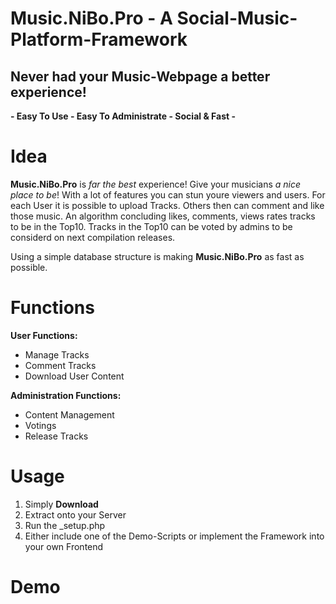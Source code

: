 # Music.NiBo.Pro - A Social-Music-Platform-Framework 

## Never had your Music-Webpage a better experience!
**- Easy To Use - Easy To Administrate - Social & Fast -**

# Idea
**Music.NiBo.Pro** is *far the best* experience! Give your musicians *a nice place to be*!
With a lot of features you can stun youre viewers and users.
For each User it is possible to upload Tracks. Others then can comment and like those music.
An algorithm concluding likes, comments, views rates tracks to be in the Top10.
Tracks in the Top10 can be voted by admins to be considerd on next compilation releases.

Using a simple database structure is making **Music.NiBo.Pro** as fast as possible.


# Functions
**User Functions:**
- Manage Tracks
- Comment Tracks
- Download User Content

**Administration Functions:**
- Content Management
- Votings
- Release Tracks

# Usage
1. Simply **Download**
2. Extract onto your Server
3. Run the _setup.php
4. Either include one of the Demo-Scripts or implement the Framework into your own Frontend

# Demo